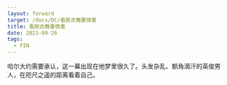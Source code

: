 ```yaml
---
layout: forward
target: /docs/DC/看脱衣舞要慎重
title: 看脱衣舞要慎重
date: 2023-09-26
tags: 
  - FIN
---
```


哈尔大约需要承认，这一幕出现在他梦里很久了。头发杂乱、额角滴汗的英俊男人，在咫尺之遥的距离看着自己。

